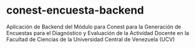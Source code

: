 conest-encuesta-backend
=======================

Aplicación de Backend del Módulo para Conest para la Generación de Encuestas para el Diagnóstico y Evaluación de la Actividad Docente en la Facultad de Ciencias de la Universidad Central de Venezuela (UCV)
